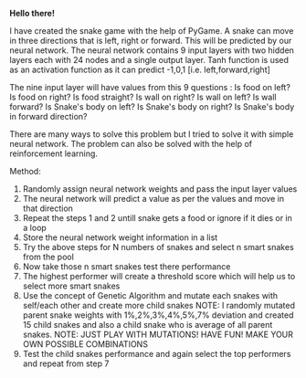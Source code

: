 <B> Hello there! </B>

I have created the snake game with the help of PyGame.
A snake can move in three directions that is left, right or forward. This will be predicted by our neural network.
The neural network contains 9 input layers with two hidden layers each with 24 nodes and a single output layer.
Tanh function is used as an activation function as it can predict -1,0,1 [i.e. left,forward,right]

The nine input layer will have values from this 9 questions :
Is food on left?
Is food on right?
Is food straight?
Is wall on right?
Is wall on left?
Is wall forward?
Is Snake's body on left?
Is Snake's body on right?
Is Snake's body in forward direction?

There are many ways to solve this problem but I tried to solve it with simple neural network.
The problem can also be solved with the help of reinforcement learning.

Method:
1. Randomly assign neural network weights and pass the input layer values
2. The neural network will predict a value as per the values and move in that direction 
3. Repeat the steps 1 and 2 untill snake gets a food or ignore if it dies or in a loop
4. Store the neural network weight information in a list
5. Try the above steps for N numbers of snakes and select n smart snakes from the pool
6. Now take those n smart snakes test there performance
7. The highest performer will create a threshold score which will help us to select more smart snakes 
8. Use the concept of Genetic Algorithm and mutate each snakes with self/each other and create more child snakes
NOTE: I randomly mutated parent snake weights with 1%,2%,3%,4%,5%,7% deviation and created 15 child snakes and also a child snake who is average of all parent snakes. 
NOTE: JUST PLAY WITH MUTATIONS! HAVE FUN! MAKE YOUR OWN POSSIBLE COMBINATIONS
9. Test the child snakes performance and again select the top performers and repeat from step 7
